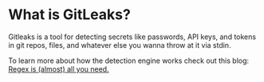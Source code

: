 # What is GitLeaks?

Gitleaks is a tool for detecting secrets like passwords, API keys, and tokens in git repos, files, and whatever else you wanna throw at it via stdin.

To learn more about how the detection engine works check out this blog: [Regex is (almost) all you need.](https://lookingatcomputer.substack.com/p/regex-is-almost-all-you-need)
